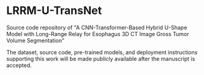 # LRRM-U-TransNet

Source code repository of "A CNN-Transformer-Based Hybrid U-Shape Model with Long-Range Relay for Esophagus 3D CT Image Gross Tumor Volume Segmentation"

The dataset, source code, pre-trained models, and deployment instructions supporting this work will be made publicly available after the manuscript is accepted.
